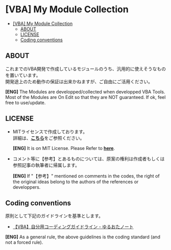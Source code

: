 # [VBA] My Module Collection

- [[VBA] My Module Collection](#vba-my-module-collection)
  - [ABOUT](#about)
  - [LICENSE](#license)
  - [Coding conventions](#coding-conventions)

## ABOUT

これまでのVBA開発で作成しているモジュールのうち、汎用的に使えそうなものを置いています。<br>
開発途上のため動作の保証は出来かねますが、ご自由にご活用ください。

**[ENG]** The Modules are developped/collected when developped VBA Tools.<br>
Most of the Modules are On Edit so that they are NOT guaranteed. If ok, feel free to use/update.

## LICENSE

- MITライセンスで作成しております。<br>
  詳細は、<b>[こちら](./LICENSE)</b>をご参照ください。

  **[ENG]** It is on MIT License. Please Refer to **[here](./LICENSE)**.

- コメント等に【参考】とあるものについては、原案の権利は作成者もしくは参照記事の執筆者に帰属します。

  **[ENG]** If "【参考】" mentioned on comments in the codes, the right of the original ideas belong to the authors of the references or developpers.

## Coding conventions

原則として下記のガイドラインを基準とします。

- [【VBA】自分用コーディングガイドライン - ゆるおたノート](https://www.yuru-wota.com/entry/VBA/My-Coding-Guideline)

**[ENG]** As a general rule, the above guidelines is the coding standard (and not a forced rule).
